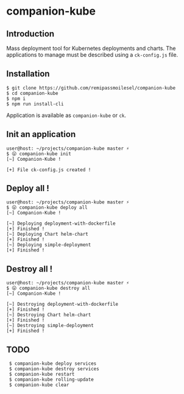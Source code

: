 # companion-kube

## Introduction

Mass deployment tool for Kubernetes deployments and charts. 
The applications to manage must be described using a `ck-config.js` file.

## Installation

    $ git clone https://github.com/remipassmoilesel/companion-kube
    $ cd companion-kube
    $ npm i
    $ npm run install-cli
    
Application is available as `companion-kube` or `ck`.

## Init an application

    user@host: ~/projects/companion-kube master ⚡
    $ 😛 companion-kube init      
    [~] Companion-Kube !
    
    [+] File ck-config.js created !
 
## Deploy all !

    user@host: ~/projects/companion-kube master ⚡                                     
    $ 😛 companion-kube deploy all
    [~] Companion-Kube !                                
    
    [~] Deploying deployment-with-dockerfile            
    [+] Finished !                                      
    [~] Deploying Chart helm-chart                      
    [+] Finished !                                      
    [~] Deploying simple-deployment                     
    [+] Finished ! 

## Destroy all !

    user@host: ~/projects/companion-kube master ⚡                                     
    $ 😛 companion-kube destroy all  
    [~] Companion-Kube !                                
    
    [~] Destroying deployment-with-dockerfile           
    [+] Finished !                                      
    [~] Destroying Chart helm-chart                     
    [+] Finished !                                      
    [~] Destroying simple-deployment                    
    [+] Finished !                                      
                                                        
## TODO

     $ companion-kube deploy services
     $ companion-kube destroy services
     $ companion-kube restart
     $ companion-kube rolling-update
     $ companion-kube clear